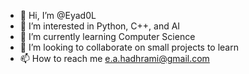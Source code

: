 - 👋 Hi, I’m @Eyad0L
- 👀 I’m interested in Python, C++, and AI
- 🌱 I’m currently learning Computer Science
- 💞️ I’m looking to collaborate on small projects to learn
- 📫 How to reach me e.a.hadhrami@gmail.com
